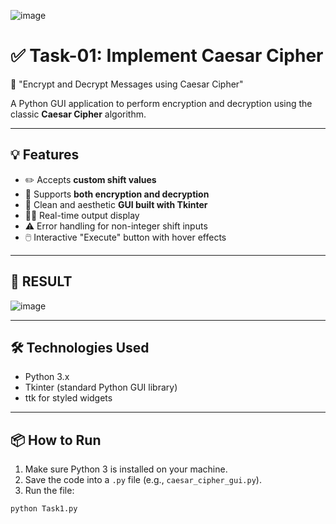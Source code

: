 ![image](https://github.com/user-attachments/assets/3fbc7dd2-a4ba-4740-822f-ea647c726c62)

# ✅ Task-01: Implement Caesar Cipher  
🔐 "Encrypt and Decrypt Messages using Caesar Cipher" 

A Python GUI application to perform encryption and decryption using the classic **Caesar Cipher** algorithm.

---

## 💡 Features

- ✏️ Accepts **custom shift values**  
- 🔄 Supports **both encryption and decryption**  
- 🎨 Clean and aesthetic **GUI built with Tkinter**  
- 👨‍💻 Real-time output display  
- ⚠️ Error handling for non-integer shift inputs  
- 🖱️ Interactive "Execute" button with hover effects

---
## 🏁 RESULT 
![image](https://github.com/user-attachments/assets/16ed7a86-63b7-43da-92f3-bac5926c1afc)

---
## 🛠️ Technologies Used

- Python 3.x  
- Tkinter (standard Python GUI library)  
- ttk for styled widgets

---

## 📦 How to Run

1. Make sure Python 3 is installed on your machine.
2. Save the code into a `.py` file (e.g., `caesar_cipher_gui.py`).
3. Run the file:

```bash
python Task1.py
